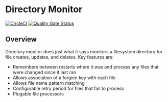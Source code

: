 # Directory Monitor
[![CircleCI](https://circleci.com/gh/clockard/directory-monitor.svg?style=shield)](https://app.circleci.com/pipelines/github/clockard/directory-monitor)
[![Quality Gate Status](https://sonarcloud.io/api/project_badges/measure?project=clockard_directory-monitor&metric=alert_status)](https://sonarcloud.io/dashboard?id=clockard_directory-monitor)
## Overview
Directory monitor does just what it says monitors a filesystem directory for file creates, updates, and deletes.
Key features are:
- Remembers between restarts where it was and process any files that were changed since it last ran
- Allows association of a forgien key with each file 
- Allows file name pattern matching
- Configurable retry period for files that fail to process
- Plugable file processors

